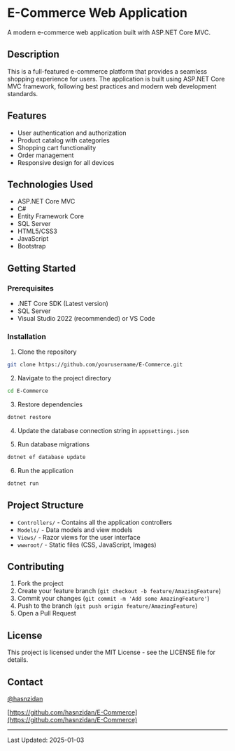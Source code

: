 # E-Commerce Web Application

A modern e-commerce web application built with ASP.NET Core MVC.

## Description

This is a full-featured e-commerce platform that provides a seamless shopping experience for users. The application is built using ASP.NET Core MVC framework, following best practices and modern web development standards.

## Features

- User authentication and authorization
- Product catalog with categories
- Shopping cart functionality
- Order management
- Responsive design for all devices

## Technologies Used

- ASP.NET Core MVC
- C#
- Entity Framework Core
- SQL Server
- HTML5/CSS3
- JavaScript
- Bootstrap

## Getting Started

### Prerequisites

- .NET Core SDK (Latest version)
- SQL Server
- Visual Studio 2022 (recommended) or VS Code

### Installation

1. Clone the repository
```bash
git clone https://github.com/yourusername/E-Commerce.git
```

2. Navigate to the project directory
```bash
cd E-Commerce
```

3. Restore dependencies
```bash
dotnet restore
```

4. Update the database connection string in `appsettings.json`

5. Run database migrations
```bash
dotnet ef database update
```

6. Run the application
```bash
dotnet run
```

## Project Structure

- `Controllers/` - Contains all the application controllers
- `Models/` - Data models and view models
- `Views/` - Razor views for the user interface
- `wwwroot/` - Static files (CSS, JavaScript, Images)

## Contributing

1. Fork the project
2. Create your feature branch (`git checkout -b feature/AmazingFeature`)
3. Commit your changes (`git commit -m 'Add some AmazingFeature'`)
4. Push to the branch (`git push origin feature/AmazingFeature`)
5. Open a Pull Request

## License

This project is licensed under the MIT License - see the LICENSE file for details.

## Contact

[@hasnzidan](https://github.com/hasnzidan)

 [https://github.com/hasnzidan/E-Commerce](https://github.com/hasnzidan/E-Commerce)

---
Last Updated: 2025-01-03
